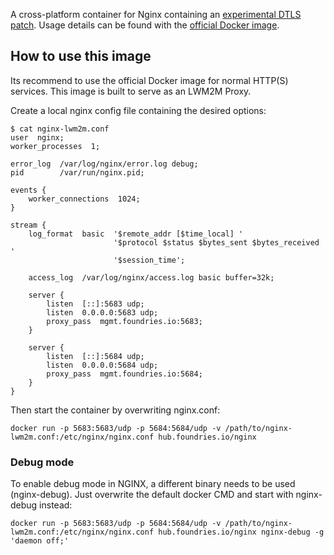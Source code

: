 A cross-platform container for Nginx containing an [experimental DTLS patch](https://source.foundries.io/gateway-containers.git/tree/nginx/nginx-1.13.9-dtls-experimental.diff).
Usage details can be found with the [official Docker image](https://hub.docker.com/_/nginx/).

## How to use this image

Its recommend to use the official Docker image for normal HTTP(S) services.
This image is built to serve as an LWM2M Proxy.

Create a local nginx config file containing the desired options:

```
$ cat nginx-lwm2m.conf
user  nginx;
worker_processes  1;

error_log  /var/log/nginx/error.log debug;
pid        /var/run/nginx.pid;

events {
    worker_connections  1024;
}

stream {
    log_format  basic  '$remote_addr [$time_local] '
                       '$protocol $status $bytes_sent $bytes_received '
                       '$session_time';

    access_log  /var/log/nginx/access.log basic buffer=32k;

    server {
        listen  [::]:5683 udp;
        listen  0.0.0.0:5683 udp;
        proxy_pass  mgmt.foundries.io:5683;
    }

    server {
        listen  [::]:5684 udp;
        listen  0.0.0.0:5684 udp;
        proxy_pass  mgmt.foundries.io:5684;
    }
}
```

Then start the container by overwriting nginx.conf:

```
docker run -p 5683:5683/udp -p 5684:5684/udp -v /path/to/nginx-lwm2m.conf:/etc/nginx/nginx.conf hub.foundries.io/nginx
```

### Debug mode

To enable debug mode in NGINX, a different binary needs to be used (nginx-debug). Just overwrite the default docker CMD and start with nginx-debug instead:

```
docker run -p 5683:5683/udp -p 5684:5684/udp -v /path/to/nginx-lwm2m.conf:/etc/nginx/nginx.conf hub.foundries.io/nginx nginx-debug -g 'daemon off;'
```
